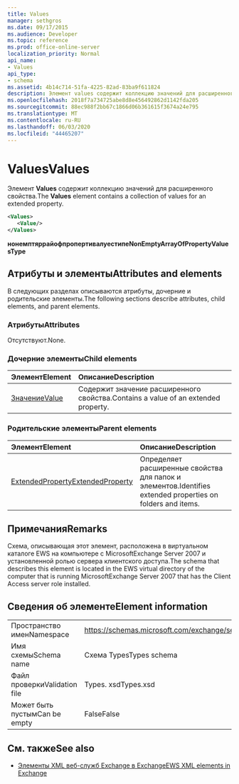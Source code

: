 ```yaml
---
title: Values
manager: sethgros
ms.date: 09/17/2015
ms.audience: Developer
ms.topic: reference
ms.prod: office-online-server
localization_priority: Normal
api_name:
- Values
api_type:
- schema
ms.assetid: 4b14c714-51fa-4225-82ad-83ba9f611824
description: Элемент values содержит коллекцию значений для расширенного свойства.
ms.openlocfilehash: 2018f7a734725abe8d8e456492862d1142fda205
ms.sourcegitcommit: 88ec988f2bb67c1866d06b361615f3674a24e795
ms.translationtype: MT
ms.contentlocale: ru-RU
ms.lasthandoff: 06/03/2020
ms.locfileid: "44465207"
---
```

# <a name="values"></a><span data-ttu-id="4bb48-103">Values</span><span class="sxs-lookup"><span data-stu-id="4bb48-103">Values</span></span>

<span data-ttu-id="4bb48-104">Элемент **Values** содержит коллекцию значений для расширенного свойства.</span><span class="sxs-lookup"><span data-stu-id="4bb48-104">The **Values** element contains a collection of values for an extended property.</span></span> 
  
```xml
<Values>
   <Value/>
</Values>
```

<span data-ttu-id="4bb48-105">**нонемптяррайофпропертивалуестипе**</span><span class="sxs-lookup"><span data-stu-id="4bb48-105">**NonEmptyArrayOfPropertyValuesType**</span></span>

## <a name="attributes-and-elements"></a><span data-ttu-id="4bb48-106">Атрибуты и элементы</span><span class="sxs-lookup"><span data-stu-id="4bb48-106">Attributes and elements</span></span>

<span data-ttu-id="4bb48-107">В следующих разделах описываются атрибуты, дочерние и родительские элементы.</span><span class="sxs-lookup"><span data-stu-id="4bb48-107">The following sections describe attributes, child elements, and parent elements.</span></span>
  
### <a name="attributes"></a><span data-ttu-id="4bb48-108">Атрибуты</span><span class="sxs-lookup"><span data-stu-id="4bb48-108">Attributes</span></span>

<span data-ttu-id="4bb48-109">Отсутствуют.</span><span class="sxs-lookup"><span data-stu-id="4bb48-109">None.</span></span>
  
### <a name="child-elements"></a><span data-ttu-id="4bb48-110">Дочерние элементы</span><span class="sxs-lookup"><span data-stu-id="4bb48-110">Child elements</span></span>

|<span data-ttu-id="4bb48-111">**Элемент**</span><span class="sxs-lookup"><span data-stu-id="4bb48-111">**Element**</span></span>|<span data-ttu-id="4bb48-112">**Описание**</span><span class="sxs-lookup"><span data-stu-id="4bb48-112">**Description**</span></span>|
|:-----|:-----|
|[<span data-ttu-id="4bb48-113">Значение</span><span class="sxs-lookup"><span data-stu-id="4bb48-113">Value</span></span>](value.md) <br/> |<span data-ttu-id="4bb48-114">Содержит значение расширенного свойства.</span><span class="sxs-lookup"><span data-stu-id="4bb48-114">Contains a value of an extended property.</span></span>  <br/> |
   
### <a name="parent-elements"></a><span data-ttu-id="4bb48-115">Родительские элементы</span><span class="sxs-lookup"><span data-stu-id="4bb48-115">Parent elements</span></span>

|<span data-ttu-id="4bb48-116">**Элемент**</span><span class="sxs-lookup"><span data-stu-id="4bb48-116">**Element**</span></span>|<span data-ttu-id="4bb48-117">**Описание**</span><span class="sxs-lookup"><span data-stu-id="4bb48-117">**Description**</span></span>|
|:-----|:-----|
|[<span data-ttu-id="4bb48-118">ExtendedProperty</span><span class="sxs-lookup"><span data-stu-id="4bb48-118">ExtendedProperty</span></span>](extendedproperty.md) <br/> |<span data-ttu-id="4bb48-119">Определяет расширенные свойства для папок и элементов.</span><span class="sxs-lookup"><span data-stu-id="4bb48-119">Identifies extended properties on folders and items.</span></span>  <br/> |
   
## <a name="remarks"></a><span data-ttu-id="4bb48-120">Примечания</span><span class="sxs-lookup"><span data-stu-id="4bb48-120">Remarks</span></span>

<span data-ttu-id="4bb48-121">Схема, описывающая этот элемент, расположена в виртуальном каталоге EWS на компьютере с MicrosoftExchange Server 2007 и установленной ролью сервера клиентского доступа.</span><span class="sxs-lookup"><span data-stu-id="4bb48-121">The schema that describes this element is located in the EWS virtual directory of the computer that is running MicrosoftExchange Server 2007 that has the Client Access server role installed.</span></span>
  
## <a name="element-information"></a><span data-ttu-id="4bb48-122">Сведения об элементе</span><span class="sxs-lookup"><span data-stu-id="4bb48-122">Element information</span></span>

|||
|:-----|:-----|
|<span data-ttu-id="4bb48-123">Пространство имен</span><span class="sxs-lookup"><span data-stu-id="4bb48-123">Namespace</span></span>  <br/> |https://schemas.microsoft.com/exchange/services/2006/types  <br/> |
|<span data-ttu-id="4bb48-124">Имя схемы</span><span class="sxs-lookup"><span data-stu-id="4bb48-124">Schema name</span></span>  <br/> |<span data-ttu-id="4bb48-125">Схема Types</span><span class="sxs-lookup"><span data-stu-id="4bb48-125">Types schema</span></span>  <br/> |
|<span data-ttu-id="4bb48-126">Файл проверки</span><span class="sxs-lookup"><span data-stu-id="4bb48-126">Validation file</span></span>  <br/> |<span data-ttu-id="4bb48-127">Types. xsd</span><span class="sxs-lookup"><span data-stu-id="4bb48-127">Types.xsd</span></span>  <br/> |
|<span data-ttu-id="4bb48-128">Может быть пустым</span><span class="sxs-lookup"><span data-stu-id="4bb48-128">Can be empty</span></span>  <br/> |<span data-ttu-id="4bb48-129">False</span><span class="sxs-lookup"><span data-stu-id="4bb48-129">False</span></span>  <br/> |
   
## <a name="see-also"></a><span data-ttu-id="4bb48-130">См. также</span><span class="sxs-lookup"><span data-stu-id="4bb48-130">See also</span></span>

- [<span data-ttu-id="4bb48-131">Элементы XML веб-служб Exchange в Exchange</span><span class="sxs-lookup"><span data-stu-id="4bb48-131">EWS XML elements in Exchange</span></span>](ews-xml-elements-in-exchange.md)

